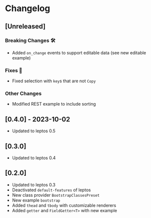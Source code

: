 # Changelog

## [Unreleased]

### Breaking Changes 🛠️

- Added `on_change` events to support editable data (see new editable example)

### Fixes 🐛

- Fixed selection with `key`s that are not `Copy`

### Other Changes

- Modified REST example to include sorting


## [0.4.0] - 2023-10-02

- Updated to leptos 0.5

## [0.3.0]

- Updated to leptos 0.4

## [0.2.0]

- Updated to leptos 0.3
- Deactivated `default-features` of leptos
- New class provider `BootstrapClassesPreset`
- New example `bootstrap`
- Added `thead` and `tbody` with customizable renderers
- Added `getter` and `FieldGetter<T>` with new example